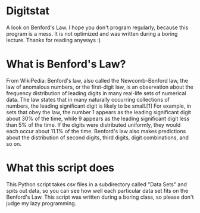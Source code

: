 # Digitstat
A look on Benford's Law.
I hope you don't program regularly, because this program is a mess. It is not optimized and was written during
a boring lecture. Thanks for reading anyways :)

# What is Benford's Law?

From WikiPedia:
Benford's law, also called the Newcomb–Benford law, the law of anomalous numbers, or the first-digit law, is an observation about the frequency distribution of leading digits in many real-life sets of numerical data. The law states that in many naturally occurring collections of numbers, the leading significant digit is likely to be small.[1] For example, in sets that obey the law, the number 1 appears as the leading significant digit about 30% of the time, while 9 appears as the leading significant digit less than 5% of the time. If the digits were distributed uniformly, they would each occur about 11.1% of the time. Benford's law also makes predictions about the distribution of second digits, third digits, digit combinations, and so on.

# What this script does
This Python script takes csv files in a subdirectory called "Data Sets" and spits out data, so you can see how well each particular data set fits on the Benford's Law.
This script was written during a boring class, so please don't judge my lazy programming. 


